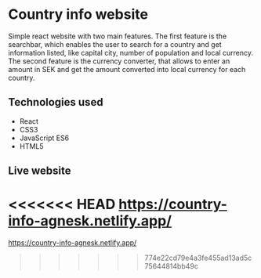 # Country info website

Simple react website with two main features. The first feature is the searchbar, which enables the user to search for a country and get information listed, like capital city, number of population and local currency. The second feature is the currency converter, that allows to enter an amount in SEK and get the amount converted into local currency for each country.

## Technologies used

- React 
- CSS3
- JavaScript ES6
- HTML5
 
## Live website

<<<<<<< HEAD
https://country-info-agnesk.netlify.app/
=======
https://country-info-agnesk.netlify.app/
>>>>>>> 774e22cd79e4a3fe455ad13ad5c75644814bb49c
